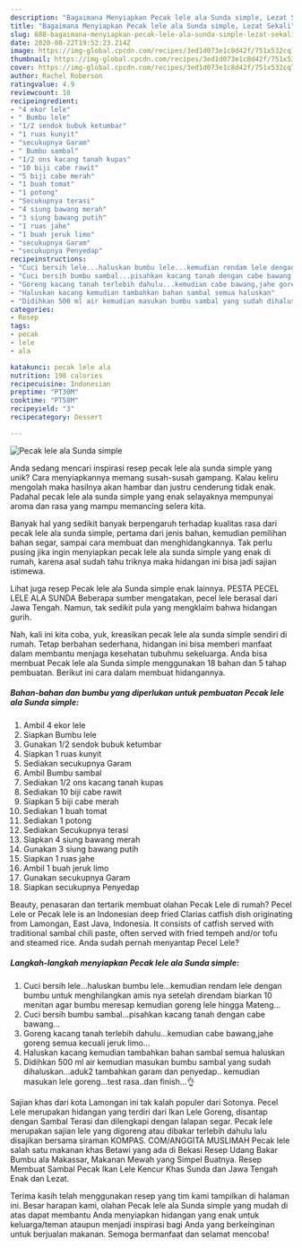 ```yaml
---
description: "Bagaimana Menyiapkan Pecak lele ala Sunda simple, Lezat Sekali"
title: "Bagaimana Menyiapkan Pecak lele ala Sunda simple, Lezat Sekali"
slug: 888-bagaimana-menyiapkan-pecak-lele-ala-sunda-simple-lezat-sekali
date: 2020-08-22T19:52:23.214Z
image: https://img-global.cpcdn.com/recipes/3ed1d073e1c8d42f/751x532cq70/pecak-lele-ala-sunda-simple-foto-resep-utama.jpg
thumbnail: https://img-global.cpcdn.com/recipes/3ed1d073e1c8d42f/751x532cq70/pecak-lele-ala-sunda-simple-foto-resep-utama.jpg
cover: https://img-global.cpcdn.com/recipes/3ed1d073e1c8d42f/751x532cq70/pecak-lele-ala-sunda-simple-foto-resep-utama.jpg
author: Rachel Roberson
ratingvalue: 4.9
reviewcount: 10
recipeingredient:
- "4 ekor lele"
- " Bumbu lele"
- "1/2 sendok bubuk ketumbar"
- "1 ruas kunyit"
- "secukupnya Garam"
- " Bumbu sambal"
- "1/2 ons kacang tanah kupas"
- "10 biji cabe rawit"
- "5 biji cabe merah"
- "1 buah tomat"
- "1 potong"
- "Secukupnya terasi"
- "4 siung bawang merah"
- "3 siung bawang putih"
- "1 ruas jahe"
- "1 buah jeruk limo"
- "secukupnya Garam"
- "secukupnya Penyedap"
recipeinstructions:
- "Cuci bersih lele...haluskan bumbu lele...kemudian rendam lele dengan bumbu untuk menghilangkan amis nya setelah direndam biarkan 10 menitan agar bumbu meresap kemudian goreng lele hingga Mateng..."
- "Cuci bersih bumbu sambal...pisahkan kacang tanah dengan cabe bawang..."
- "Goreng kacang tanah terlebih dahulu...kemudian cabe bawang,jahe goreng semua kecuali jeruk limo..."
- "Haluskan kacang kemudian tambahkan bahan sambal semua haluskan"
- "Didihkan 500 ml air kemudian masukan bumbu sambal yang sudah dihaluskan...aduk2 tambahkan garam dan penyedap.. kemudian masukan lele goreng...test rasa..dan finish...👌"
categories:
- Resep
tags:
- pecak
- lele
- ala

katakunci: pecak lele ala 
nutrition: 198 calories
recipecuisine: Indonesian
preptime: "PT30M"
cooktime: "PT58M"
recipeyield: "3"
recipecategory: Dessert

---
```



![Pecak lele ala Sunda simple](https://img-global.cpcdn.com/recipes/3ed1d073e1c8d42f/751x532cq70/pecak-lele-ala-sunda-simple-foto-resep-utama.jpg)

Anda sedang mencari inspirasi resep pecak lele ala sunda simple yang unik? Cara menyiapkannya memang susah-susah gampang. Kalau keliru mengolah maka hasilnya akan hambar dan justru cenderung tidak enak. Padahal pecak lele ala sunda simple yang enak selayaknya mempunyai aroma dan rasa yang mampu memancing selera kita.

Banyak hal yang sedikit banyak berpengaruh terhadap kualitas rasa dari pecak lele ala sunda simple, pertama dari jenis bahan, kemudian pemilihan bahan segar, sampai cara membuat dan menghidangkannya. Tak perlu pusing jika ingin menyiapkan pecak lele ala sunda simple yang enak di rumah, karena asal sudah tahu triknya maka hidangan ini bisa jadi sajian istimewa.

Lihat juga resep Pecak lele ala Sunda simple enak lainnya. PESTA PECEL LELE ALA SUNDA Beberapa sumber mengatakan, pecel lele berasal dari Jawa Tengah. Namun, tak sedikit pula yang mengklaim bahwa hidangan gurih.


Nah, kali ini kita coba, yuk, kreasikan pecak lele ala sunda simple sendiri di rumah. Tetap berbahan sederhana, hidangan ini bisa memberi manfaat dalam membantu menjaga kesehatan tubuhmu sekeluarga. Anda bisa membuat Pecak lele ala Sunda simple menggunakan 18 bahan dan 5 tahap pembuatan. Berikut ini cara dalam membuat hidangannya.

<!--inarticleads1-->

##### Bahan-bahan dan bumbu yang diperlukan untuk pembuatan Pecak lele ala Sunda simple:

1. Ambil 4 ekor lele
1. Siapkan  Bumbu lele
1. Gunakan 1/2 sendok bubuk ketumbar
1. Siapkan 1 ruas kunyit
1. Sediakan secukupnya Garam
1. Ambil  Bumbu sambal
1. Sediakan 1/2 ons kacang tanah kupas
1. Sediakan 10 biji cabe rawit
1. Siapkan 5 biji cabe merah
1. Sediakan 1 buah tomat
1. Sediakan 1 potong
1. Sediakan Secukupnya terasi
1. Siapkan 4 siung bawang merah
1. Gunakan 3 siung bawang putih
1. Siapkan 1 ruas jahe
1. Ambil 1 buah jeruk limo
1. Gunakan secukupnya Garam
1. Siapkan secukupnya Penyedap


Beauty, penasaran dan tertarik membuat olahan Pecak Lele di rumah? Pecel Lele or Pecak lele is an Indonesian deep fried Clarias catfish dish originating from Lamongan, East Java, Indonesia. It consists of catfish served with traditional sambal chili paste, often served with fried tempeh and/or tofu and steamed rice. Anda sudah pernah menyantap Pecel Lele? 

<!--inarticleads2-->

##### Langkah-langkah menyiapkan Pecak lele ala Sunda simple:

1. Cuci bersih lele...haluskan bumbu lele...kemudian rendam lele dengan bumbu untuk menghilangkan amis nya setelah direndam biarkan 10 menitan agar bumbu meresap kemudian goreng lele hingga Mateng...
1. Cuci bersih bumbu sambal...pisahkan kacang tanah dengan cabe bawang...
1. Goreng kacang tanah terlebih dahulu...kemudian cabe bawang,jahe goreng semua kecuali jeruk limo...
1. Haluskan kacang kemudian tambahkan bahan sambal semua haluskan
1. Didihkan 500 ml air kemudian masukan bumbu sambal yang sudah dihaluskan...aduk2 tambahkan garam dan penyedap.. kemudian masukan lele goreng...test rasa..dan finish...👌


Sajian khas dari kota Lamongan ini tak kalah populer dari Sotonya. Pecel Lele merupakan hidangan yang terdiri dari Ikan Lele Goreng, disantap dengan Sambal Terasi dan dilengkapi dengan lalapan segar. Pecak lele merupakan sajian lele yang digoreng atau dibakar terlebih dahulu lalu disajikan bersama siraman KOMPAS. COM/ANGGITA MUSLIMAH Pecak lele salah satu makanan khas Betawi yang ada di Bekasi Resep Udang Bakar Bumbu ala Makassar, Makanan Mewah yang Simpel Buatnya. Resep Membuat Sambal Pecak Ikan Lele Kencur Khas Sunda dan Jawa Tengah Enak dan Lezat. 

Terima kasih telah menggunakan resep yang tim kami tampilkan di halaman ini. Besar harapan kami, olahan Pecak lele ala Sunda simple yang mudah di atas dapat membantu Anda menyiapkan hidangan yang enak untuk keluarga/teman ataupun menjadi inspirasi bagi Anda yang berkeinginan untuk berjualan makanan. Semoga bermanfaat dan selamat mencoba!
